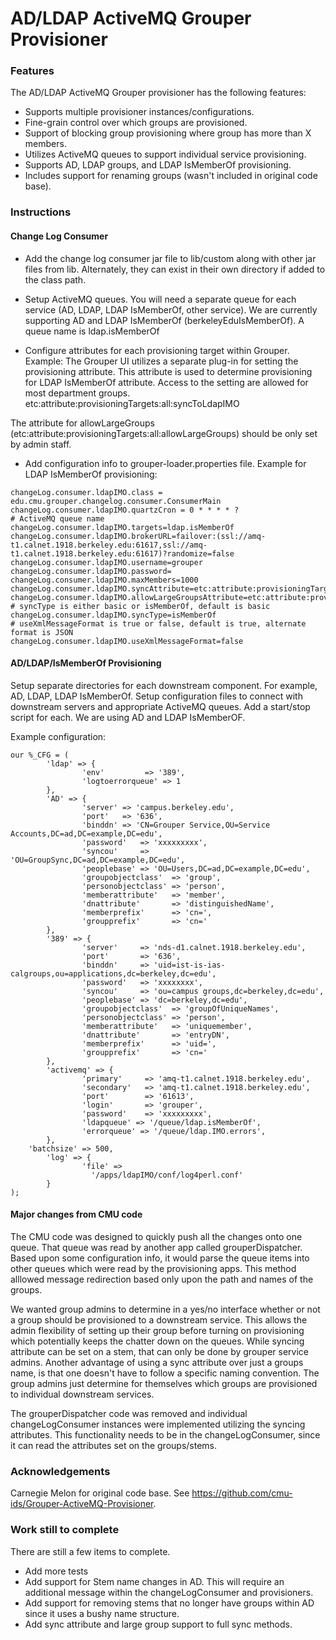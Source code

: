 # AD/LDAP ActiveMQ Grouper Provisioner


### Features
The AD/LDAP ActiveMQ Grouper provisioner has the following features:

* Supports multiple provisioner instances/configurations.
* Fine-grain control over which groups are provisioned.
* Support of blocking group provisioning where group has more than X members.
* Utilizes ActiveMQ queues to support individual service provisioning.
* Supports AD, LDAP groups, and LDAP IsMemberOf provisioning.
* Includes support for renaming groups (wasn't included in original code base).



### Instructions

#### Change Log Consumer
* Add the change log consumer jar file to lib/custom along with other jar files from lib. Alternately, they can exist in their own directory if added to the class path.

* Setup ActiveMQ queues. 
You will need a separate queue for each service (AD, LDAP, LDAP IsMemberOf, other service). We are currently supporting AD and LDAP IsMemberOf (berkeleyEduIsMemberOf). A queue name is ldap.isMemberOf

* Configure attributes for each provisioning target within Grouper. Example:
The Grouper UI utilizes a separate plug-in for setting the provisioning attribute. This attribute is used to determine provisioning for LDAP IsMemberOf attribute. Access to the setting are allowed for most department groups.
etc:attribute:provisioningTargets:all:syncToLdapIMO

The attribute for allowLargeGroups (etc:attribute:provisioningTargets:all:allowLargeGroups) should be only set by admin staff.

* Add configuration info to grouper-loader.properties file. Example for LDAP IsMemberOf provisioning:
````
changeLog.consumer.ldapIMO.class = edu.cmu.grouper.changelog.consumer.ConsumerMain
changeLog.consumer.ldapIMO.quartzCron = 0 * * * * ?
# ActiveMQ queue name
changeLog.consumer.ldapIMO.targets=ldap.isMemberOf
changeLog.consumer.ldapIMO.brokerURL=failover:(ssl://amq-t1.calnet.1918.berkeley.edu:61617,ssl://amq-t1.calnet.1918.berkeley.edu:61617)?randomize=false
changeLog.consumer.ldapIMO.username=grouper
changeLog.consumer.ldapIMO.password=
changeLog.consumer.ldapIMO.maxMembers=1000
changeLog.consumer.ldapIMO.syncAttribute=etc:attribute:provisioningTargets:all:syncToLdapIMO
changeLog.consumer.ldapIMO.allowLargeGroupsAttribute=etc:attribute:provisioningTargets:all:allowLargeGroups
# syncType is either basic or isMemberOf, default is basic
changeLog.consumer.ldapIMO.syncType=isMemberOf
# useXmlMessageFormat is true or false, default is true, alternate format is JSON
changeLog.consumer.ldapIMO.useXmlMessageFormat=false
````



#### AD/LDAP/IsMemberOf Provisioning
Setup separate directories for each downstream component. For example, AD, LDAP, LDAP IsMemberOf. Setup configuration files to connect with downstream servers and appropriate ActiveMQ queues. Add a start/stop script for each. We are using AD and LDAP IsMemberOF.

Example configuration:
````
our %_CFG = (
        'ldap' => {
                'env'         => '389',
                'logtoerrorqueue' => 1
        },
        'AD' => {
                'server' => 'campus.berkeley.edu',
                'port'   => '636',
                'binddn' => 'CN=Grouper Service,OU=Service Accounts,DC=ad,DC=example,DC=edu',
                'password'   => 'xxxxxxxxx',
                'syncou'     => 'OU=GroupSync,DC=ad,DC=example,DC=edu',
                'peoplebase' => 'OU=Users,DC=ad,DC=example,DC=edu',
                'groupobjectclass'  => 'group',
                'personobjectclass' => 'person',
                'memberattribute'   => 'member',
                'dnattribute'       => 'distinguishedName',
                'memberprefix'      => 'cn=',
                'groupprefix'       => 'cn='
        },
        '389' => {
                'server'     => 'nds-d1.calnet.1918.berkeley.edu',
                'port'       => '636',
                'binddn'     => 'uid=ist-is-ias-calgroups,ou=applications,dc=berkeley,dc=edu',
                'password'   => 'xxxxxxxx',
                'syncou'     => 'ou=campus groups,dc=berkeley,dc=edu',
                'peoplebase' => 'dc=berkeley,dc=edu',
                'groupobjectclass'  => 'groupOfUniqueNames',
                'personobjectclass' => 'person',
                'memberattribute'   => 'uniquemember',
                'dnattribute'       => 'entryDN',
                'memberprefix'      => 'uid=',
                'groupprefix'       => 'cn='
        },
        'activemq' => {
                'primary'     => 'amq-t1.calnet.1918.berkeley.edu',
                'secondary'   => 'amq-t1.calnet.1918.berkeley.edu',
                'port'        => '61613',
                'login'       => 'grouper',
                'password'    => 'xxxxxxxxx',
                'ldapqueue' => '/queue/ldap.isMemberOf',
                'errorqueue' => '/queue/ldap.IMO.errors',
        },
    'batchsize' => 500,
        'log' => {
                'file' =>
                  '/apps/ldapIMO/conf/log4perl.conf'
        }
);
````


#### Major changes from CMU code
The CMU code was designed to quickly push all the changes onto one queue. That queue was read by another app called grouperDispatcher. Based upon some configuration info, it would parse the queue items into other queues which were read by the provisioning apps. This method alllowed message redirection based only upon the path and names of the groups. 

We wanted group admins to determine in a yes/no interface whether or not a group should be provisioned to a downstream service. This allows the admin flexibility of setting up their group before turning on provisioning which potentially keeps the chatter down on the queues. While syncing attribute can be set on a stem, that can only be done by grouper service admins. Another advantage of using a sync attribute over just a groups name, is that one doesn't have to follow a specific naming convention. The group admins just determine for themselves which groups are provisioned to individual downstream services. 

The grouperDispatcher code was removed and individual changeLogConsumer instances were implemented utilizing the syncing attributes. This functionality needs to be in the changeLogConsumer, since it can read the attributes set on the groups/stems.

### Acknowledgements
Carnegie Melon for original code base. See <https://github.com/cmu-ids/Grouper-ActiveMQ-Provisioner>.

### Work still to complete
There are still a few items to complete. 

* Add more tests
* Add support for Stem name changes in AD. This will require an additional message within the changeLogConsumer and provisioners.
* Add support for removing stems that no longer have groups within AD since it uses a bushy name structure.
* Add sync attribute and large group support to full sync methods.